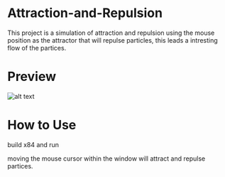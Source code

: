 # Attraction-and-Repulsion

This project is a simulation of attraction and repulsion using the mouse position as the attractor that will repulse particles, this leads a intresting flow of the partices.

<h1>Preview</h1>

![alt text](https://imgur.com/NtENWqXl.png)

<h1>How to Use</h1>

build x84 and run

moving the mouse cursor within the window will attract and repulse partices.
